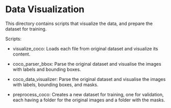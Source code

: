 # Data Visualization

This directory contains scripts that visualize the data, and prepare the dataset for training.

Scripts:

- visualize_coco: Loads each file from original dataset and visualize its content.
- coco_parser_bbox: Parse the original dataset and visualise the images with labels and bounding boxes.
- coco_data_visualizer: Parse the original dataset and visualise the images with labels, bounding boxes, and masks.

- preprocess_coco: Creates a new dataset for training, one for validation, each having a folder for the original images and a folder with the masks.
